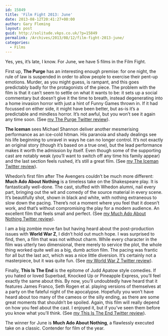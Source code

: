 ```yaml
---
id: 15849
title: 'Film Fight 2013: June'
date: 2013-08-12T20:41:27+00:00
author: Gary Fleming
layout: post
guid: http://solitude.vkps.co.uk/?p=15849
permalink: /Archives/2013/08/12/film-fight-2013-june/
categories:
  - Films
---
```

Yes, yes, it&#8217;s late, I know. For June, we have 5 films in the Film Fight.

First up, **The Purge** has an interesting enough premise: for one night, the rule of law is suspended in order to allow people to exercise their pent-up emotions. Murder, as you might guess, is rampant, and this goes predictably badly for the protagonists of the piece. The problem with the film is that it can&#8217;t seem to settle on what it wants to be: it sets up a social commentary but doesn&#8217;t give it the time to breath, instead degenerating into a home invasion horror with just a hint of Funny Games thrown in. If it had focussed on either side, it might have been better, but as-is it&#8217;s a predictable and mindless horror. It&#8217;s not awful, but you won&#8217;t see it again any time soon. (See [my The Purge Twitter review](https://twitter.com/garyfleming/status/341654142634295296)).

**The Iceman** sees Michael Shannon deliver another mesmerising performance as an ice-cold hitman. His paranoia and shady dealings see his life beginning to unravel in ways he can no longer control. It&#8217;s not exactly an original story (though it&#8217;s based on a true one), but the lead performance makes it worth the admission by itself. Even though some of the supporting cast are notably weak (you&#8217;ll want to switch off any time his family appear) and the last section feels rushed, it&#8217;s still a great film. (See [my The Iceman Twitter review](https://twitter.com/garyfleming/status/344588014556676096)).

Whedon&#8217;s first film after The Avengers couldn&#8217;t be much more different: **Much Ado About Nothing** is a timeless take on the Shakespeare play. It is fantastically well-done. The cast, stuffed with Whedon alumni, nail every part, bringing out the wit and comedy of the source material in every scene. It&#8217;s beautifully shot, shown in black and white, with nothing extraneous to slow down the pacing. There&#8217;s not a moment where you feel that it doesn&#8217;t work, and that&#8217;s without compromising the play for a modern audience. An excellent film that feels small and perfect. (See [my Much Ado About Nothing Twitter review](https://twitter.com/garyfleming/status/347831755018997760)).

I am a big zombie move fan but having heard about the post-production issues with **World War Z**, I didn&#8217;t hold out much hope. I was surprised to find, then, a film that was not without charm. While every character in the film was utterly two dimensional, there merely to service the plot, the whole thing worked quite well as a big, dumb action film. The pacing was frantic for all but the last act, which was a nice little diversion. It&#8217;s certainly not a masterpiece, but it was quite fun. (See [my World War Z Twitter review](https://twitter.com/garyfleming/status/350956013538656256)).

Finally, **This Is The End** is the epitome of Judd Apatow style comedies. If you hated or loved Superbad, Knocked Up or Pineapple Express, you&#8217;ll feel exactly the same about this. By now, you&#8217;ll undoubtedly have heard that it features James Franco, Seth Rogen et al. playing versions of themselves at a party on the fateful night of the apocalypse. Hopefully you won&#8217;t have heard about too many of the cameos or the silly ending, as there are some great moments that shouldn&#8217;t be spoiled. Again, this film will really depend on how you feel about the cast. I enjoyed it, but if you&#8217;ve seen them before you know what you&#8217;ll think. (See [my This Is The End Twitter review](https://twitter.com/garyfleming/status/351792782114947074)).

The winner for June is **Much Ado About Nothing**, a flawlessly executed take on a classic. Contender for film of the year.